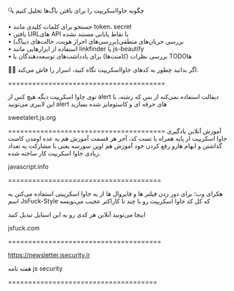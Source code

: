 🔍 چگونه جاوااسکریپت را برای یافتن باگ‌ها تحلیل کنیم

• جستجو برای کلمات کلیدی مانند token، secret  
• یافتن URLهای API یا نقاط پایانی مستند نشده  
• بررسی جریان‌های منطقی(بررسی‌های احراز هویت، حالت‌های دیباگ)  
• استفاده از ابزارهایی مانند linkfinder یا js-beautify  
• بررسی نظرات (کامنت‌ها) برای یادداشت‌های توسعه‌دهندگان یا TODOها  

🕵️‍♂️ اگر بدانید چطور به کدهای جاوااسکریپت نگاه کنید، اسرار را فاش می‌کند.


=======================================

توی جاوا اسکریپت دیگه هیچ کس از alert دیفالت استفاده نمی‌کنه از بس که زشته، با این لایبری می‌تونید alert های حرفه ای و کاستومایز شده بسازید

sweetalert.js.org

=======================================
آموزش آنلاین یادگیری جاوا اسکریپت از پایه همراه با تست کد، آخر هر قسمت آموزش هم یه عده اومدن کامنت گذاشتن و ابهام هارو رفع کردن 
خود آموزش هم اوپن سورسه یعنی با مشارکت یه تعداد زیادی جاوا اسکریپت کار ساخته شده.

javascript.info

======================================

هکرای وب؛ برای دور زدن فیلتر ها و فایروال ها از یه جاوا اسکرپیتی استفاده می‌کنن به اسم J‌sF‌‌u‌c‌‌k-Style که کل کد جاوا اسکریپت رو با چند تا کاراکتر عجیب می‌نویسه

اینجا می‌تونید آنلاین هر کدی رو به این استایل تبدیل کنید

jsfuck.com


======================================

https://newsletter.jsecurity.ir

هفته نامه js security 

=====================================

